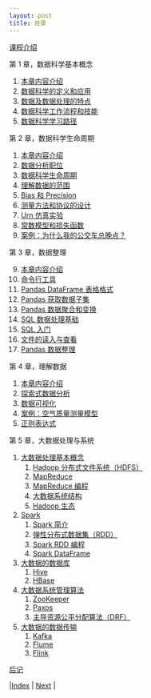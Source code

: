 ```yaml
---
layout: post
title: 目录
---
```


[课程介绍](1-intro)

第 1 章，数据科学基本概念

1. [本章内容介绍](2-ds/3-0-ds)
2. [数据科学的定义和应用](2-ds/3-1-overview)
3. [数据及数据处理的特点](2-ds/3-3-character)
4. [数据科学工作流程和技能](2-ds/3-5-flow-cap)
5. [数据科学学习路径](2-ds/3-7-path)

第 2 章，数据科学生命周期

1. [本章内容介绍](4-ana/12-1-dslifecycle)
2. [数据分析职位](4-ana/12-3-career)
3. [数据科学生命周期](4-ana/13-1-lifecycle)
4. [理解数据的范围](4-ana/13-2-scope)
5. [Bias 和 Precision](4-ana/13-3-error)
6. [测量方法和协议的设计](4-ana/13-4-protocol)
7. [Urn 仿真实验](4-ana/13-5-simulation)
8. [常数模型和损失函数](4-ana/13-7-model)
9. [案例：为什么我的公交车总晚点？](4-ana/13-9-bus)

第 3 章，数据整理

9. [本章内容介绍](5-skill/1-1-intro)
6. [命令行工具](5-skill/1-3-tool)
10. [Pandas DataFrame 表格格式](5-skill/3-3-pandas)
11. [Pandas 获取数据子集](5-skill/3-5-subset)
12. [Pandas 数据聚合和变换](5-skill/3-7-aggre)
13. [SQL 数据处理基础](5-skill/5-1-sql)
14. [SQL 入门](5-skill/5-3-sql)
15. [文件的读入与查看](5-skill/7-file)
16. [Pandas 数据整理](5-skill/9-wrangling)

第 4 章，理解数据

1. [本章内容介绍](5-skill/10-intro)
2.  [探索式数据分析](5-skill/11-eda)
3.  [数据可视化](5-skill/13-vis)
4.  [案例：空气质量测量模型](5-skill/15-air-quality)
19. [正则表达式](5-skill/17-text)

第 5 章，大数据处理与系统

1. [大数据处理基本概念](3-bigdata/4-0-bigdata)
    1. [Hadoop 分布式文件系统（HDFS）](3-bigdata/4-3-hdfs)
    1. [MapReduce](3-bigdata/4-5-mapreduce)
    1. [MapReduce 编程](3-bigdata/4-7-mr-lab)
    1. [大数据系统结构](3-bigdata/4-9-sys-archi)
    1. [Hadoop 生态](3-bigdata/4-11-shengtai)
1. [Spark](3-bigdata/5-0-spark)
    1. [Spark 简介](3-bigdata/5-1-spark-intro)
    1. [弹性分布式数据集（RDD）](3-bigdata/5-3-rdd)
    1. [Spark RDD 编程](3-bigdata/5-5-rdd-example)
    1. [Spark DataFrame](3-bigdata/5-9-df)
1. [大数据的数据库](3-bigdata/7-0-db)
    1. [Hive](3-bigdata/7-3-hive)
    1. [HBase](3-bigdata/7-5-hbase)
1. [大数据系统管理算法](3-bigdata/9-0-manage)
    1. [ZooKeeper](3-bigdata/9-1-zookeeper)
    1. [Paxos](3-bigdata/9-3-paxos)
    1. [主导资源公平分配算法（DRF）](3-bigdata/9-5-resource)
1. [大数据的数据传输](3-bigdata/11-0-databus)
    1. [Kafka](3-bigdata/11-1-kafka)
    1. [Flume](3-bigdata/11-3-flume)
    1. [Flink](3-bigdata/11-5-flink)

[后记](99-note)

|[Index](../) | [Next](1-intro) |
